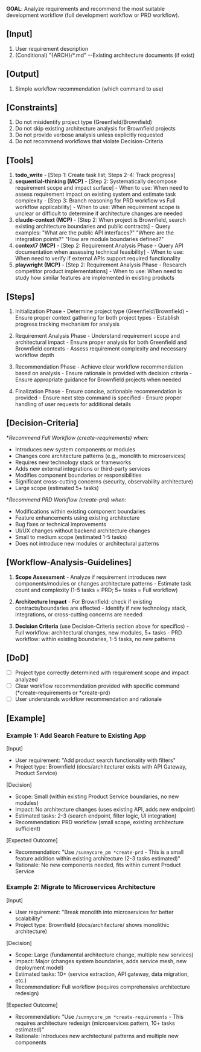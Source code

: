 **GOAL**: Analyze requirements and recommend the most suitable development workflow (full development workflow or PRD workflow).

## [Input]
  1. User requirement description
  2. (Conditional) "{ARCH}/*.md" --Existing architecture documents (if exist)

## [Output]
  1. Simple workflow recommendation (which command to use)

## [Constraints]
  1. Do not misidentify project type (Greenfield/Brownfield)
  2. Do not skip existing architecture analysis for Brownfield projects
  3. Do not provide verbose analysis unless explicitly requested
  4. Do not recommend workflows that violate Decision-Criteria

## [Tools]
  1. **todo_write**
    - [Step 1: Create task list; Steps 2-4: Track progress]
  2. **sequential-thinking (MCP)**
    - [Step 2: Systematically decompose requirement scope and impact surface]
    - When to use: When need to assess requirement impact on existing system and estimate task complexity
    - [Step 3: Branch reasoning for PRD workflow vs Full workflow applicability]
    - When to use: When requirement scope is unclear or difficult to determine if architecture changes are needed
  3. **claude-context (MCP)**
    - [Step 2: When project is Brownfield, search existing architecture boundaries and public contracts]
    - Query examples: "What are the public API interfaces?" "Where are the integration points?" "How are module boundaries defined?"
  4. **context7 (MCP)**
    - [Step 2: Requirement Analysis Phase - Query API documentation when assessing technical feasibility]
    - When to use: When need to verify if external APIs support required functionality
  5. **playwright (MCP)**
    - [Step 2: Requirement Analysis Phase - Research competitor product implementations]
    - When to use: When need to study how similar features are implemented in existing products

## [Steps]
  1. Initialization Phase
    - Determine project type (Greenfield/Brownfield)
    - Ensure proper context gathering for both project types
    - Establish progress tracking mechanism for analysis

  2. Requirement Analysis Phase
    - Understand requirement scope and architectural impact
    - Ensure proper analysis for both Greenfield and Brownfield contexts
    - Assess requirement complexity and necessary workflow depth

  3. Recommendation Phase
    - Achieve clear workflow recommendation based on analysis
    - Ensure rationale is provided with decision criteria
    - Ensure appropriate guidance for Brownfield projects when needed

  4. Finalization Phase
    - Ensure concise, actionable recommendation is provided
    - Ensure next step command is specified
    - Ensure proper handling of user requests for additional details

## [Decision-Criteria]
  **Recommend Full Workflow (*create-requirements) when:**
  - Introduces new system components or modules
  - Changes core architecture patterns (e.g., monolith to microservices)
  - Requires new technology stack or frameworks
  - Adds new external integrations or third-party services
  - Modifies component boundaries or responsibilities
  - Significant cross-cutting concerns (security, observability architecture)
  - Large scope (estimated 5+ tasks)

  **Recommend PRD Workflow (*create-prd) when:**
  - Modifications within existing component boundaries
  - Feature enhancements using existing architecture
  - Bug fixes or technical improvements
  - UI/UX changes without backend architecture changes
  - Small to medium scope (estimated 1-5 tasks)
  - Does not introduce new modules or architectural patterns

## [Workflow-Analysis-Guidelines]
  1. **Scope Assessment**
    - Analyze if requirement introduces new components/modules or changes architecture patterns
    - Estimate task count and complexity (1-5 tasks = PRD; 5+ tasks = Full workflow)
  
  2. **Architecture Impact**
    - For Brownfield: check if existing contracts/boundaries are affected
    - Identify if new technology stack, integrations, or cross-cutting concerns are needed
  
  3. **Decision Criteria** (use Decision-Criteria section above for specifics)
    - Full workflow: architectural changes, new modules, 5+ tasks
    - PRD workflow: within existing boundaries, 1-5 tasks, no new patterns

## [DoD]
  - [ ] Project type correctly determined with requirement scope and impact analyzed
  - [ ] Clear workflow recommendation provided with specific command (*create-requirements or *create-prd)
  - [ ] User understands workflow recommendation and rationale

## [Example]

### Example 1: Add Search Feature to Existing App
[Input]
- User requirement: "Add product search functionality with filters"
- Project type: Brownfield (docs/architecture/ exists with API Gateway, Product Service)

[Decision]
- Scope: Small (within existing Product Service boundaries, no new modules)
- Impact: No architecture changes (uses existing API, adds new endpoint)
- Estimated tasks: 2-3 (search endpoint, filter logic, UI integration)
- Recommendation: PRD workflow (small scope, existing architecture sufficient)

[Expected Outcome]
- Recommendation: "Use `/sunnycore_pm *create-prd` - This is a small feature addition within existing architecture (2-3 tasks estimated)"
- Rationale: No new components needed, fits within current Product Service

### Example 2: Migrate to Microservices Architecture
[Input]
- User requirement: "Break monolith into microservices for better scalability"
- Project type: Brownfield (docs/architecture/ shows monolithic architecture)

[Decision]
- Scope: Large (fundamental architecture change, multiple new services)
- Impact: Major (changes system boundaries, adds service mesh, new deployment model)
- Estimated tasks: 10+ (service extraction, API gateway, data migration, etc.)
- Recommendation: Full workflow (requires comprehensive architecture redesign)

[Expected Outcome]
- Recommendation: "Use `/sunnycore_pm *create-requirements` - This requires architecture redesign (microservices pattern, 10+ tasks estimated)"
- Rationale: Introduces new architectural patterns and multiple new components

